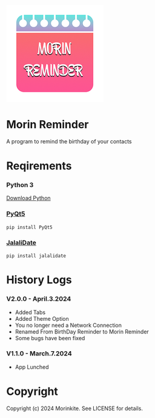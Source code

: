 ![icon](Icon256.png)
# Morin Reminder
A program to remind the birthday of your contacts
# Reqirements
### Python 3
[Download Python](https://www.python.org/downloads/)
### [PyQt5](https://pypi.org/project/PyQt5/)
```
pip install PyQt5
```
### [JalaliDate](https://github.com/aziz/jalalidate)
```
pip install jalalidate
```
# History Logs
### V2.0.0 - April.3.2024
* Added Tabs
* Added Theme Option 
* You no longer need a Network Connection
* Renamed From BirthDay Reminder to Morin Reminder
* Some bugs have been fixed
### V1.1.0 - March.7.2024
* App Lunched
  
# Copyright
Copyright (c) 2024 Morinkite. See LICENSE for details.
